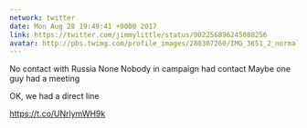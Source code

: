```yaml
---
network: twitter
date: Mon Aug 28 19:49:41 +0000 2017
link: https://twitter.com/jimmylittle/status/902256896245088256
avatar: http://pbs.twimg.com/profile_images/280307260/IMG_3651_2_normal.jpg
---
```


No contact with Russia
None
Nobody in campaign had contact
Maybe one guy had a meeting

OK, we had a direct line

https://t.co/UNrlymWH9k
